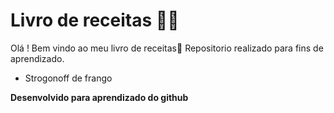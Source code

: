 # Livro de receitas :man_cook: 

Olá ! Bem vindo ao meu livro de receitas:wave: 
Repositorio realizado para fins de aprendizado.

- Strogonoff de frango

**Desenvolvido para aprendizado do github**
